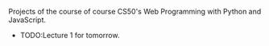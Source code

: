 Projects of the course of course CS50's Web Programming with Python and JavaScript.
- TODO:Lecture 1 for tomorrow.
